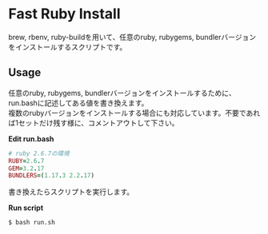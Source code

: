 # Fast Ruby Install

brew, rbenv, ruby-buildを用いて、任意のruby, rubygems, bundlerバージョンをインストールするスクリプトです。  

## Usage

任意のruby, rubygems, bundlerバージョンをインストールするために、run.bashに記述してある値を書き換えます。  
複数のrubyバージョンをインストールする場合にも対応しています。不要であれば1セットだけ残す様に、コメントアウトして下さい。

**Edit run.bash**

```ruby
# ruby 2.6.7の環境
RUBY=2.6.7
GEM=3.2.17
BUNDLERS=(1.17.3 2.2.17)
```

書き換えたらスクリプトを実行します。

**Run script**

```bash
$ bash run.sh
```
